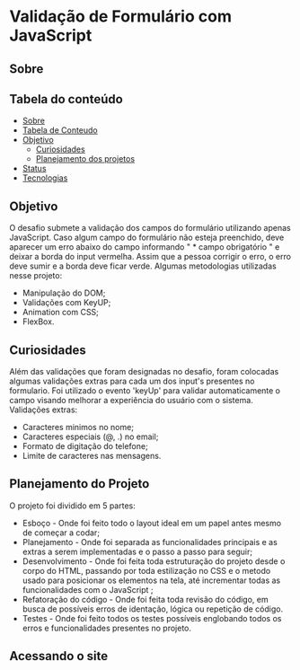 # Validação de Formulário com JavaScript

## Sobre

## Tabela do conteúdo

  * [Sobre](#Sobre)
   * [Tabela de Conteudo](#tabela-de-conteudo)
   * [Objetivo](#objetivo)
      * [Curiosidades](#curiosidades)
      * [Planejamento dos projetos](#planejamento-dos-projetos)
   * [Status](#status)
   * [Tecnologias](#tecnologias)

## Objetivo

  O desafio submete a validação dos campos do formulário utilizando apenas JavaScript. Caso algum campo do formulário não esteja preenchido, deve aparecer um erro abaixo do campo informando " * campo obrigatório " e deixar a borda do input vermelha. Assim que a pessoa corrigir o erro, o erro deve sumir e a borda deve ficar verde.
  Algumas metodologias utilizadas nesse projeto:
   
   * Manipulação do DOM;
   * Validações com KeyUP;
   * Animation com CSS;
   * FlexBox.

## Curiosidades

  Além das validações que foram designadas no desafio, foram colocadas algumas validações extras para cada um dos input's presentes no formulario. Foi utilizado o evento 'keyUp' para validar automaticamente o campo visando melhorar a experiência do usuário com o sistema.
  Validações extras:
    
  * Caracteres minimos no nome;
  * Caracteres especiais (@, .) no email;
  * Formato de digitação do telefone;
  * Limite de caracteres nas mensagens.

## Planejamento do Projeto

O projeto foi dividido em 5 partes:
  
  * Esboço - Onde foi feito todo o layout ideal em um papel antes mesmo de começar a codar;
  * Planejamento - Onde foi separada as funcionalidades principais e as extras a serem implementadas e o passo a passo para seguir; 
  * Desenvolvimento - Onde foi feita toda estruturação do projeto desde o corpo do HTML, passando por toda estilização no CSS e o metodo usado para posicionar os elementos na tela, até incrementar todas as funcionalidades com o JavaScript ;
  * Refatoração do código - Onde foi feita toda revisão do código, em busca de possíveis erros de identação, lógica ou repetição de código.
  * Testes - Onde foi feito todos os testes possíveis englobando todos os erros e funcionalidades presentes no projeto.

## Acessando o site
